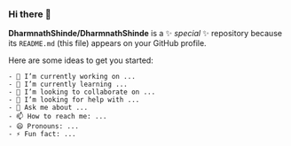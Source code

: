 ### Hi there 👋  


**DharmnathShinde/DharmnathShinde** is a ✨ _special_ ✨ repository because its `README.md` (this file) appears on your GitHub profile.



Here are some ideas to get you started:
```
- 🔭 I’m currently working on ...
- 🌱 I’m currently learning ...
- 👯 I’m looking to collaborate on ...
- 🤔 I’m looking for help with ...
- 💬 Ask me about ...
- 📫 How to reach me: ...
- 😄 Pronouns: ...
- ⚡ Fun fact: ...
```
